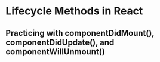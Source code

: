 # Lifecycle Methods in React

## Practicing with componentDidMount(), componentDidUpdate(), and componentWillUnmount()